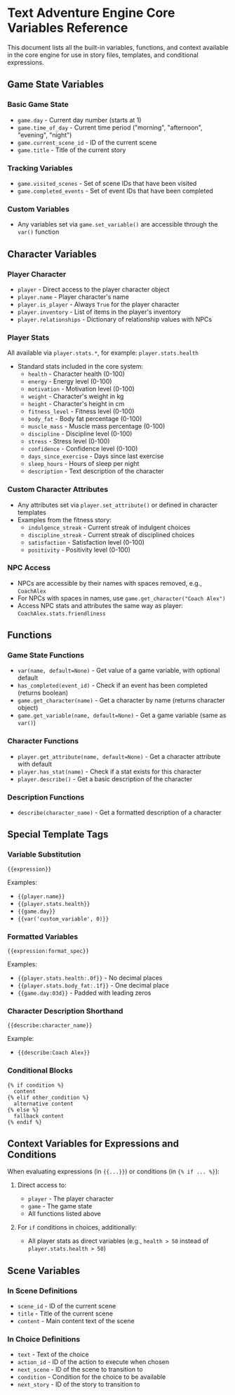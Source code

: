 # Text Adventure Engine Core Variables Reference

This document lists all the built-in variables, functions, and context available in the core engine for use in story files, templates, and conditional expressions.

## Game State Variables

### Basic Game State
- `game.day` - Current day number (starts at 1)
- `game.time_of_day` - Current time period ("morning", "afternoon", "evening", "night")
- `game.current_scene_id` - ID of the current scene
- `game.title` - Title of the current story

### Tracking Variables
- `game.visited_scenes` - Set of scene IDs that have been visited
- `game.completed_events` - Set of event IDs that have been completed

### Custom Variables
- Any variables set via `game.set_variable()` are accessible through the `var()` function

## Character Variables

### Player Character
- `player` - Direct access to the player character object
- `player.name` - Player character's name
- `player.is_player` - Always `True` for the player character
- `player.inventory` - List of items in the player's inventory
- `player.relationships` - Dictionary of relationship values with NPCs

### Player Stats
All available via `player.stats.*`, for example: `player.stats.health`
- Standard stats included in the core system:
  - `health` - Character health (0-100)
  - `energy` - Energy level (0-100)
  - `motivation` - Motivation level (0-100)
  - `weight` - Character's weight in kg
  - `height` - Character's height in cm
  - `fitness_level` - Fitness level (0-100)
  - `body_fat` - Body fat percentage (0-100)
  - `muscle_mass` - Muscle mass percentage (0-100)
  - `discipline` - Discipline level (0-100)
  - `stress` - Stress level (0-100)
  - `confidence` - Confidence level (0-100)
  - `days_since_exercise` - Days since last exercise
  - `sleep_hours` - Hours of sleep per night
  - `description` - Text description of the character

### Custom Character Attributes
- Any attributes set via `player.set_attribute()` or defined in character templates
- Examples from the fitness story:
  - `indulgence_streak` - Current streak of indulgent choices
  - `discipline_streak` - Current streak of disciplined choices
  - `satisfaction` - Satisfaction level (0-100)
  - `positivity` - Positivity level (0-100)

### NPC Access
- NPCs are accessible by their names with spaces removed, e.g., `CoachAlex`
- For NPCs with spaces in names, use `game.get_character("Coach Alex")`
- Access NPC stats and attributes the same way as player: `CoachAlex.stats.friendliness`

## Functions

### Game State Functions
- `var(name, default=None)` - Get value of a game variable, with optional default
- `has_completed(event_id)` - Check if an event has been completed (returns boolean)
- `game.get_character(name)` - Get a character by name (returns character object)
- `game.get_variable(name, default=None)` - Get a game variable (same as `var()`)

### Character Functions
- `player.get_attribute(name, default=None)` - Get a character attribute with default
- `player.has_stat(name)` - Check if a stat exists for this character
- `player.describe()` - Get a basic description of the character

### Description Functions
- `describe(character_name)` - Get a formatted description of a character

## Special Template Tags

### Variable Substitution
```
{{expression}}
```
Examples:
- `{{player.name}}`
- `{{player.stats.health}}`
- `{{game.day}}`
- `{{var('custom_variable', 0)}}`

### Formatted Variables
```
{{expression:format_spec}}
```
Examples:
- `{{player.stats.health:.0f}}` - No decimal places
- `{{player.stats.body_fat:.1f}}` - One decimal place
- `{{game.day:03d}}` - Padded with leading zeros

### Character Description Shorthand
```
{{describe:character_name}}
```
Example:
- `{{describe:Coach Alex}}`

### Conditional Blocks
```
{% if condition %}
  content
{% elif other_condition %}
  alternative content
{% else %}
  fallback content
{% endif %}
```

## Context Variables for Expressions and Conditions

When evaluating expressions (in `{{...}}`) or conditions (in `{% if ... %}`):

1. Direct access to:
   - `player` - The player character
   - `game` - The game state
   - All functions listed above

2. For `if` conditions in choices, additionally:
   - All player stats as direct variables (e.g., `health > 50` instead of `player.stats.health > 50`)

## Scene Variables

### In Scene Definitions
- `scene_id` - ID of the current scene
- `title` - Title of the current scene
- `content` - Main content text of the scene

### In Choice Definitions
- `text` - Text of the choice
- `action_id` - ID of the action to execute when chosen
- `next_scene` - ID of the scene to transition to
- `condition` - Condition for the choice to be available
- `next_story` - ID of the story to transition to